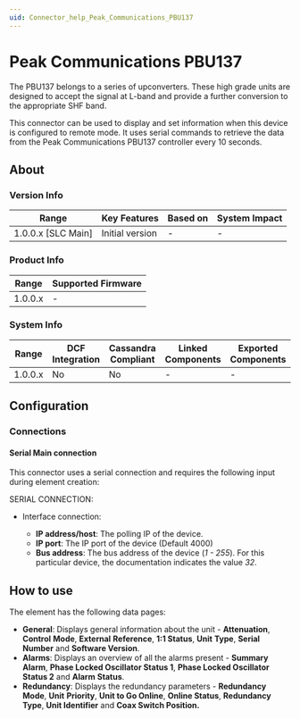 ```yaml
---
uid: Connector_help_Peak_Communications_PBU137
---
```


# Peak Communications PBU137

The PBU137 belongs to a series of upconverters. These high grade units are designed to accept the signal at L-band and provide a further conversion to the appropriate SHF band.

This connector can be used to display and set information when this device is configured to remote mode. It uses serial commands to retrieve the data from the Peak Communications PBU137 controller every 10 seconds.

## About

### Version Info

| **Range**            | **Key Features** | **Based on** | **System Impact** |
|----------------------|------------------|--------------|-------------------|
| 1.0.0.x \[SLC Main\] | Initial version  | \-           | \-                |

### Product Info

| **Range** | **Supported Firmware** |
|-----------|------------------------|
| 1.0.0.x   | \-                     |

### System Info

| **Range** | **DCF Integration** | **Cassandra Compliant** | **Linked Components** | **Exported Components** |
|-----------|---------------------|-------------------------|-----------------------|-------------------------|
| 1.0.0.x   | No                  | No                      | \-                    | \-                      |

## Configuration

### Connections

#### Serial Main connection

This connector uses a serial connection and requires the following input during element creation:

SERIAL CONNECTION:

- Interface connection:

  - **IP address/host**: The polling IP of the device.
  - **IP port**: The IP port of the device (Default 4000)
  - **Bus address**: The bus address of the device (*1 - 255*). For this particular device, the documentation indicates the value *32*.

## How to use

The element has the following data pages:

- **General**: Displays general information about the unit - **Attenuation**, **Control** **Mode**, **External** **Reference**, **1:1 Status**, **Unit** **Type**, **Serial** **Number** and **Software Version**.
- **Alarms**: Displays an overview of all the alarms present - **Summary** **Alarm**, **Phase Locked Oscillator Status 1**, **Phase Locked Oscillator Status 2** and **Alarm** **Status**.
- **Redundancy**: Displays the redundancy parameters - **Redundancy** **Mode**, **Unit** **Priority**, **Unit to Go Online**, **Online Status**, **Redundancy Type**, **Unit Identifier** and **Coax Switch Position.**
